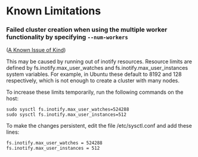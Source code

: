 # Known Limitations

### Failed cluster creation when using the multiple worker functionality by specifying `--num-workers`
([A Known Issue of Kind](https://kind.sigs.k8s.io/docs/user/known-issues/#pod-errors-due-to-too-many-open-files))

This may be caused by running out of inotify resources. Resource limits are defined by fs.inotify.max_user_watches and fs.inotify.max_user_instances system variables. For example, in Ubuntu these default to 8192 and 128 respectively, which is not enough to create a cluster with many nodes.

To increase these limits temporarily, run the following commands on the host:
```shell
sudo sysctl fs.inotify.max_user_watches=524288
sudo sysctl fs.inotify.max_user_instances=512
```
To make the changes persistent, edit the file /etc/sysctl.conf and add these lines:
```shell
fs.inotify.max_user_watches = 524288
fs.inotify.max_user_instances = 512
```